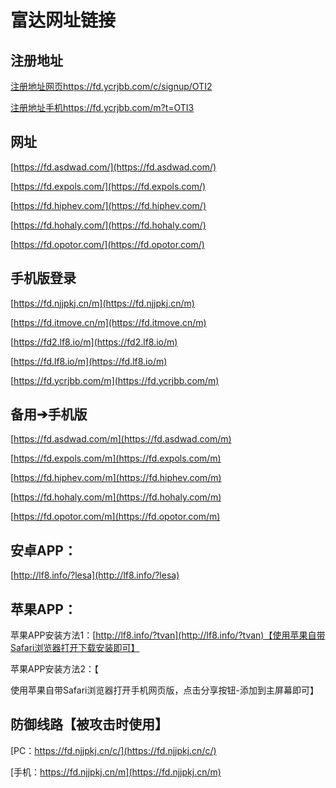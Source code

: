 # 富达网址链接

## 注册地址

[注册地址网页https://fd.ycrjbb.com/c/signup/OTI2](https://fd.ycrjbb.com/c/signup/OTI2)

[注册地址手机https://fd.ycrjbb.com/m?t=OTI3](https://fd.ycrjbb.com/m?t=OTI3)

## 网址

[https://fd.asdwad.com/](https://fd.asdwad.com/)

[https://fd.expols.com/](https://fd.expols.com/)

[https://fd.hiphev.com/](https://fd.hiphev.com/)

[https://fd.hohaly.com/](https://fd.hohaly.com/)

[https://fd.opotor.com/](https://fd.opotor.com/)


## 手机版登录

[https://fd.njjpkj.cn/m](https://fd.njjpkj.cn/m)

[https://fd.itmove.cn/m](https://fd.itmove.cn/m)

[https://fd2.lf8.io/m](https://fd2.lf8.io/m)

[https://fd.lf8.io/m](https://fd.lf8.io/m)

[https://fd.ycrjbb.com/m](https://fd.ycrjbb.com/m)

## 备用➔手机版

[https://fd.asdwad.com/m](https://fd.asdwad.com/m)

[https://fd.expols.com/m](https://fd.expols.com/m)

[https://fd.hiphev.com/m](https://fd.hiphev.com/m)

[https://fd.hohaly.com/m](https://fd.hohaly.com/m)

[https://fd.opotor.com/m](https://fd.opotor.com/m)

## 安卓APP：

[http://lf8.info/?lesa](http://lf8.info/?lesa)

## 苹果APP：

苹果APP安装方法1：[http://lf8.info/?tvan](http://lf8.info/?tvan)【使用苹果自带Safari浏览器打开下载安装即可】

苹果APP安装方法2：【

使用苹果自带Safari浏览器打开手机网页版，点击分享按钮-添加到主屏幕即可】

## 防御线路【被攻击时使用】

[PC：https://fd.njjpkj.cn/c/](https://fd.njjpkj.cn/c/)

[手机：https://fd.njjpkj.cn/m](https://fd.njjpkj.cn/m)